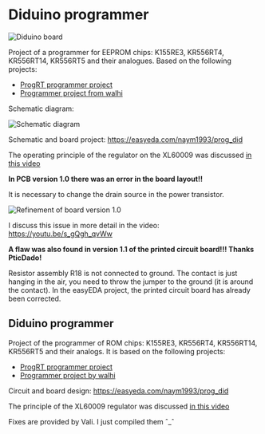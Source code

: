 # Diduino programmer

![Diduino board](/img/board.png "Diduino")

Project of a programmer for EEPROM chips: K155RE3, KR556RT4, KR556RT14, KR556RT5 and their analogues. Based on the following projects:
* [ProgRT programmer project](https://zx-pk.ru/threads/15617-programmator-ppzu-155re3-556rt4-i-drugikh.html "Link to the ZX-PK forum")
* [Programmer project from walhi](https://github.com/walhi/arduino_eprom27_programmer "Github link")

Schematic diagram:

![Schematic diagram](/img/scheme.png "Schematic diagram")

Schematic and board project: <https://easyeda.com/naym1993/prog_did>

The operating principle of the regulator on the XL60009 was discussed [in this video](https://youtu.be/bcgiW_VbnP0 "Link to YouTube")

**In PCB version 1.0 there was an error in the board layout!!**

It is necessary to change the drain source in the power transistor.

![Refinement of board version 1.0](/img/fix_for_1.0.jpg "Refinement")

I discuss this issue in more detail in the video: <https://youtu.be/s_gQgh_qvWw>

**A flaw was also found in version 1.1 of the printed circuit board!!! Thanks PticDado!**

Resistor assembly R18 is not connected to ground. The contact is just hanging in the air, you need to throw the jumper to the ground (it is around the contact).
In the easyEDA project, the printed circuit board has already been corrected.

## Diduino programmer

Project of the programmer of ROM chips: K155RE3, KR556RT4, KR556RT14, KR556RT5 and their analogs. It is based on the following projects:
* [ProgRT programmer project](https://zx-pk.ru/threads/15617-programmator-ppzu-155re3-556rt4-i-drugikh.html "Link to ZX-PK forum")
* [Programmer project by walhi](https://github.com/walhi/arduino_eprom27_programmer "Link to github")

Circuit and board design: <https://easyeda.com/naym1993/prog_did>

The principle of the XL60009 regulator was discussed [in this video](https://youtu.be/bcgiW_VbnP0 "Youtube link")

Fixes are provided by Vali. I just compiled them ˆ_ˆ
